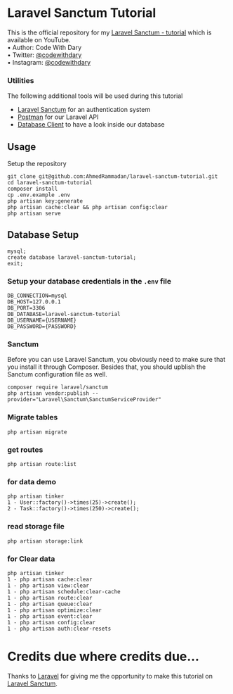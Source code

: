 # Laravel Sanctum Tutorial
This is the official repository for my [Laravel Sanctum - tutorial]() which is available on YouTube. <br>
•	Author: Code With Dary <br>
•	Twitter: [@codewithdary](https://twitter.com/codewithdary) <br>
•	Instagram: [@codewithdary](https://www.instagram.com/codewithdary/) <br>

### Utilities
The following additional tools will be used during this tutorial

- [Laravel Sanctum](https://laravel.com/docs/9.x/sanctum) for an authentication system
- [Postman](https://www.postman.com/) for our Laravel API
- [Database Client](https://tableplus.com/) to have a look inside our database

## Usage <br>
Setup the repository <br>
```
git clone git@github.com:AhmedRammadan/laravel-sanctum-tutorial.git
cd laravel-sanctum-tutorial
composer install
cp .env.example .env 
php artisan key:generate
php artisan cache:clear && php artisan config:clear 
php artisan serve 
```

## Database Setup <br>
```
mysql;
create database laravel-sanctum-tutorial;
exit;
```


### Setup your database credentials in the ```.env``` file <br>
```
DB_CONNECTION=mysql
DB_HOST=127.0.0.1
DB_PORT=3306
DB_DATABASE=laravel-sanctum-tutorial
DB_USERNAME={USERNAME}
DB_PASSWORD={PASSWORD}
```

### Sanctum
Before you can use Laravel Sanctum, you obviously need to make sure that you install it through Composer. Besides that, you should upblish the Sanctum configuration file as well.
```
composer require laravel/sanctum
php artisan vendor:publish --provider="Laravel\Sanctum\SanctumServiceProvider"
```

### Migrate tables
```
php artisan migrate
```
### get routes

```
php artisan route:list
```

### for data demo
```
php artisan tinker   
1 - User::factory()->times(25)->create();
2 - Task::factory()->times(250)->create();
```
### read storage file
```
php artisan storage:link
```

### for Clear data

```
php artisan tinker   
1 - php artisan cache:clear
1 - php artisan view:clear
1 - php artisan schedule:clear-cache
1 - php artisan route:clear 
1 - php artisan queue:clear 
1 - php artisan optimize:clear
1 - php artisan event:clear
1 - php artisan config:clear
1 - php artisan auth:clear-resets  
```
# Credits due where credits due…
Thanks to [Laravel](https://laravel.com/) for giving me the opportunity to make this tutorial on [Laravel Sanctum](https://laravel.com/docs/9.x/sanctum). 
